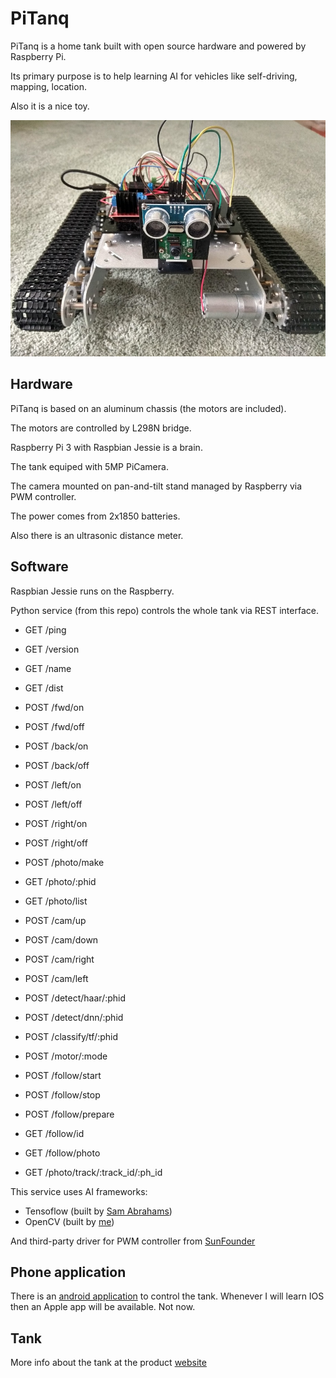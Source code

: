 # PiTanq
PiTanq is a home tank built with open source hardware and powered by Raspberry Pi. 

Its primary purpose is to help learning AI for vehicles like self-driving, mapping, location.

Also it is a nice toy.

![PiTanq image](https://github.com/tprlab/tprlab.github.io/blob/master/img/other/pitanq.jpg)

## Hardware
PiTanq is based on an aluminum chassis (the motors are included).

The motors are controlled by L298N bridge.

Raspberry Pi 3 with Raspbian Jessie is a brain.

The tank equiped with 5MP PiCamera.

The camera mounted on pan-and-tilt stand managed by Raspberry via PWM controller.

The power comes from 2x1850 batteries.

Also there is an ultrasonic distance meter.

## Software
Raspbian Jessie runs on the Raspberry. 

Python service (from this repo) controls the whole tank via REST interface.

* GET /ping 
* GET /version 
* GET /name 
* GET /dist  
* POST /fwd/on 
* POST /fwd/off 
* POST /back/on 
* POST /back/off 
* POST /left/on 
* POST /left/off 
* POST /right/on 
* POST /right/off  
* POST /photo/make 
* GET /photo/:phid 
* GET /photo/list  
* POST /cam/up 
* POST /cam/down 
* POST /cam/right 
* POST /cam/left  
* POST /detect/haar/:phid 
* POST /detect/dnn/:phid
* POST /classify/tf/:phid

* POST /motor/:mode
* POST /follow/start
* POST /follow/stop
* POST /follow/prepare
* GET /follow/id
* GET /follow/photo
* GET /photo/track/:track_id/:ph_id 

This service uses AI frameworks:
- Tensoflow (built by [Sam Abrahams](https://github.com/samjabrahams/tensorflow-on-raspberry-pi))
- OpenCV (built by [me](https://github.com/tprlab/pi-opencv))

And third-party driver for PWM controller from [SunFounder](https://github.com/tprlab/pitanq/blob/master/PCA9685_license.txt)

## Phone application
There is an [android application](https://play.google.com/store/apps/details?id=tprlab.com.pitanq) to control the tank.
Whenever I will learn IOS then an Apple app will be available. Not now.

## Tank
More info about the tank at the product [website](https://pitanq.com)
